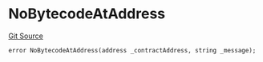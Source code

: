 # NoBytecodeAtAddress
[Git Source](https://github.com/thrackle-io/tron/blob/c8d7d0c68b3a2cdcb9e6e4cb41159f2dda90a8b6/src/client/token/handler/diamond/HandlerDiamondLib.sol)


```solidity
error NoBytecodeAtAddress(address _contractAddress, string _message);
```

